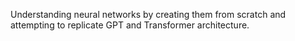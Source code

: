 Understanding neural networks by creating them from scratch and attempting to replicate GPT and Transformer architecture.

